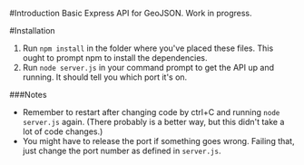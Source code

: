 #Introduction
Basic Express API for GeoJSON. Work in progress.

#Installation
1. Run `npm install` in the folder where you've placed these files. This ought to prompt npm to install the dependencies.
2. Run `node server.js` in your command prompt to get the API up and running. It should tell you which port it's on.

###Notes
- Remember to restart after changing code by ctrl+C and running `node server.js` again. (There probably is a better way, but this didn't take a lot of code changes.)
- You might have to release the port if something goes wrong. Failing that, just change the port number as defined in `server.js`.
